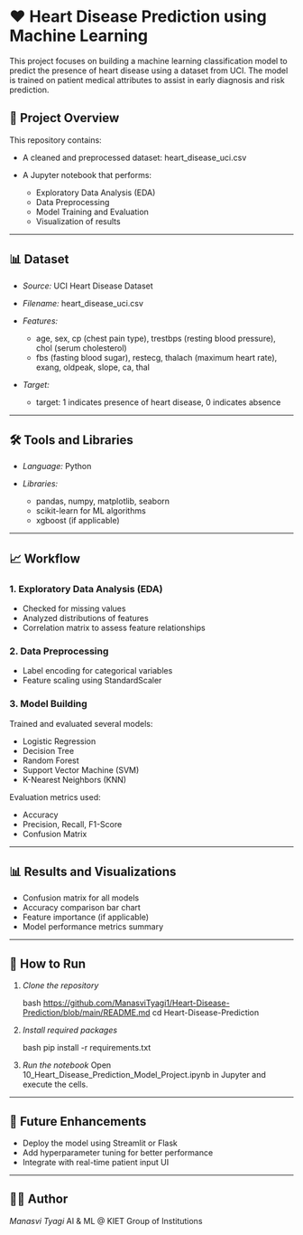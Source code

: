 # ❤ Heart Disease Prediction using Machine Learning

This project focuses on building a machine learning classification model to predict the presence of heart disease using a dataset from UCI. The model is trained on patient medical attributes to assist in early diagnosis and risk prediction.

## 📁 Project Overview

This repository contains:

* A cleaned and preprocessed dataset: heart_disease_uci.csv
* A Jupyter notebook that performs:

  * Exploratory Data Analysis (EDA)
  * Data Preprocessing
  * Model Training and Evaluation
  * Visualization of results

---

## 📊 Dataset

* *Source:* UCI Heart Disease Dataset
* *Filename:* heart_disease_uci.csv
* *Features:*

  * age, sex, cp (chest pain type), trestbps (resting blood pressure), chol (serum cholesterol)
  * fbs (fasting blood sugar), restecg, thalach (maximum heart rate), exang, oldpeak, slope, ca, thal
* *Target:*

  * target: 1 indicates presence of heart disease, 0 indicates absence

---

## 🛠 Tools and Libraries

* *Language:* Python
* *Libraries:*

  * pandas, numpy, matplotlib, seaborn
  * scikit-learn for ML algorithms
  * xgboost (if applicable)

---

## 📈 Workflow

### 1. Exploratory Data Analysis (EDA)

* Checked for missing values
* Analyzed distributions of features
* Correlation matrix to assess feature relationships

### 2. Data Preprocessing

* Label encoding for categorical variables
* Feature scaling using StandardScaler

### 3. Model Building

Trained and evaluated several models:

* Logistic Regression
* Decision Tree
* Random Forest
* Support Vector Machine (SVM)
* K-Nearest Neighbors (KNN)

Evaluation metrics used:

* Accuracy
* Precision, Recall, F1-Score
* Confusion Matrix

---

## 📊 Results and Visualizations

* Confusion matrix for all models
* Accuracy comparison bar chart
* Feature importance (if applicable)
* Model performance metrics summary

---

## 🚀 How to Run

1. *Clone the repository*

   bash
   https://github.com/ManasviTyagi1/Heart-Disease-Prediction/blob/main/README.md
   cd Heart-Disease-Prediction
   

2. *Install required packages*

   bash
   pip install -r requirements.txt
   

3. *Run the notebook*
   Open 10_Heart_Disease_Prediction_Model_Project.ipynb in Jupyter and execute the cells.

---

## 📌 Future Enhancements

* Deploy the model using Streamlit or Flask
* Add hyperparameter tuning for better performance
* Integrate with real-time patient input UI

---

## 🙋‍♂ Author

*Manasvi Tyagi*
AI & ML @ KIET Group of Institutions

